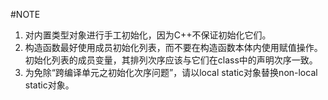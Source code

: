 #NOTE
1.  对内置类型对象进行手工初始化，因为C++不保证初始化它们。     
2.  构造函数最好使用成员初始化列表，而不要在构造函数本体内使用赋值操作。      
初始化列表的成员变量，其排列次序应该与它们在class中的声明次序一致。       
3.  为免除“跨编译单元之初始化次序问题”，请以local static对象替换non-local
	static对象。 
